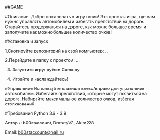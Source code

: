 ##GAME

#Описание.
Добро пожаловать в игру гонки! Это простая игра, где вам нужно управлять автомобилем и избегать препятствий на дороге. 
Старайтесь продержаться на дороге, как можно большее время, и заполучите как можно большее количество очков!

#Установка и запуск

  1.Скопируйте репозиторий на свой компьютер:
  ...

  2.Перейдите в папку с проектом: 
  ...

  3. Запустите игру:
  python Game.py 
  
  4. Играйте и наслаждайтесь!

#Управление
Используйте клавиши влево/вправо для управления автомобилем.
Избегайте препятствий, которые могут появиться на дороге.
Набирайте максимальное количество очков, избегая столкновений.

#Требования
Python 3.6 - 3.9

Авторы: b00staccount, DratutyV2, Akim228

Email: b00staccount@mail.ru



